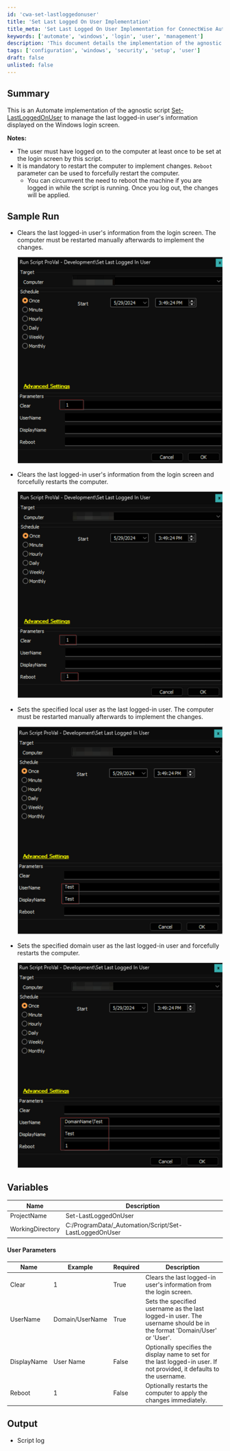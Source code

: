```yaml
---
id: 'cwa-set-lastloggedonuser'
title: 'Set Last Logged On User Implementation'
title_meta: 'Set Last Logged On User Implementation for ConnectWise Automate'
keywords: ['automate', 'windows', 'login', 'user', 'management']
description: 'This document details the implementation of the agnostic script Set-LastLoggedOnUser for ConnectWise Automate, which manages the last logged-in user information displayed on the Windows login screen. It covers usage notes, sample runs, variables, user parameters, and output expectations.'
tags: ['configuration', 'windows', 'security', 'setup', 'user']
draft: false
unlisted: false
---
```

## Summary

This is an Automate implementation of the agnostic script [Set-LastLoggedOnUser](https://proval.itglue.com/DOC-5078775-16017466) to manage the last logged-in user's information displayed on the Windows login screen.

**Notes:**
- The user must have logged on to the computer at least once to be set at the login screen by this script.
- It is mandatory to restart the computer to implement changes. `Reboot` parameter can be used to forcefully restart the computer.
  - You can circumvent the need to reboot the machine if you are logged in while the script is running. Once you log out, the changes will be applied.

## Sample Run

- Clears the last logged-in user's information from the login screen. The computer must be restarted manually afterwards to implement the changes.
  
  ![Sample Run 1](../../../static/img/Set-Last-Logged-In-User/image_1.png)

- Clears the last logged-in user's information from the login screen and forcefully restarts the computer.
  
  ![Sample Run 2](../../../static/img/Set-Last-Logged-In-User/image_2.png)

- Sets the specified local user as the last logged-in user. The computer must be restarted manually afterwards to implement the changes.
  
  ![Sample Run 3](../../../static/img/Set-Last-Logged-In-User/image_3.png)

- Sets the specified domain user as the last logged-in user and forcefully restarts the computer.
  
  ![Sample Run 4](../../../static/img/Set-Last-Logged-In-User/image_4.png)

## Variables

| Name             | Description                                         |
|------------------|-----------------------------------------------------|
| ProjectName      | Set-LastLoggedOnUser                               |
| WorkingDirectory  | C:/ProgramData/_Automation/Script/Set-LastLoggedOnUser |

#### User Parameters

| Name         | Example              | Required | Description                                                                                     |
|--------------|----------------------|----------|-------------------------------------------------------------------------------------------------|
| Clear        | 1                    | True     | Clears the last logged-in user's information from the login screen.                           |
| UserName     | Domain/UserName      | True     | Sets the specified username as the last logged-in user. The username should be in the format 'Domain/User' or 'User'. |
| DisplayName  | User Name            | False    | Optionally specifies the display name to set for the last logged-in user. If not provided, it defaults to the username. |
| Reboot       | 1                    | False    | Optionally restarts the computer to apply the changes immediately.                             |

## Output

- Script log



